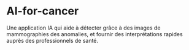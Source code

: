 # AI-for-cancer
Une application IA qui aide à détecter grâce à des images de mammographies des anomalies, et fournir des interprétations rapides auprès des professionnels de santé.
